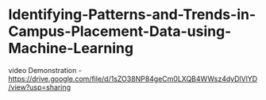 # Identifying-Patterns-and-Trends-in-Campus-Placement-Data-using-Machine-Learning  


video Demonstration - https://drive.google.com/file/d/1sZO38NP84geCm0LXQB4WWsz4dyDlVlYD/view?usp=sharing
